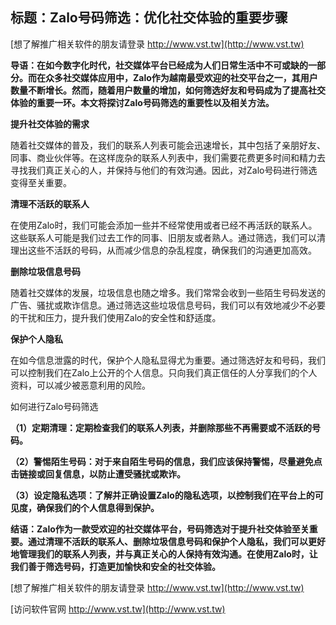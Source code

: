 ## **标题：Zalo号码筛选：优化社交体验的重要步骤**

[想了解推广相关软件的朋友请登录 http://www.vst.tw](http://www.vst.tw)

**导语：在如今数字化时代，社交媒体平台已经成为人们日常生活中不可或缺的一部分。而在众多社交媒体应用中，Zalo作为越南最受欢迎的社交平台之一，其用户数量不断增长。然而，随着用户数量的增加，如何筛选好友和号码成为了提高社交体验的重要一环。本文将探讨Zalo号码筛选的重要性以及相关方法。**

**提升社交体验的需求**

随着社交媒体的普及，我们的联系人列表可能会迅速增长，其中包括了亲朋好友、同事、商业伙伴等。在这样庞杂的联系人列表中，我们需要花费更多时间和精力去寻找我们真正关心的人，并保持与他们的有效沟通。因此，对Zalo号码进行筛选变得至关重要。

**清理不活跃的联系人**

在使用Zalo时，我们可能会添加一些并不经常使用或者已经不再活跃的联系人。这些联系人可能是我们过去工作的同事、旧朋友或者熟人。通过筛选，我们可以清理出这些不活跃的号码，从而减少信息的杂乱程度，确保我们的沟通更加高效。

**删除垃圾信息号码**

随着社交媒体的发展，垃圾信息也随之增多。我们常常会收到一些陌生号码发送的广告、骚扰或欺诈信息。通过筛选这些垃圾信息号码，我们可以有效地减少不必要的干扰和压力，提升我们使用Zalo的安全性和舒适度。

**保护个人隐私**

在如今信息泄露的时代，保护个人隐私显得尤为重要。通过筛选好友和号码，我们可以控制我们在Zalo上公开的个人信息。只向我们真正信任的人分享我们的个人资料，可以减少被恶意利用的风险。

如何进行Zalo号码筛选

**（1）定期清理：定期检查我们的联系人列表，并删除那些不再需要或不活跃的号码。**

**（2）警惕陌生号码：对于来自陌生号码的信息，我们应该保持警惕，尽量避免点击链接或回复信息，以防止遭受骚扰或欺诈。**

**（3）设定隐私选项：了解并正确设置Zalo的隐私选项，以控制我们在平台上的可见度，确保我们的个人信息得到保护。**

**结语：Zalo作为一款受欢迎的社交媒体平台，号码筛选对于提升社交体验至关重要。通过清理不活跃的联系人、删除垃圾信息号码和保护个人隐私，我们可以更好地管理我们的联系人列表，并与真正关心的人保持有效沟通。在使用Zalo时，让我们善于筛选号码，打造更加愉快和安全的社交体验。**

[想了解推广相关软件的朋友请登录 http://www.vst.tw](http://www.vst.tw)


[访问软件官网 http://www.vst.tw](http://www.vst.tw)
